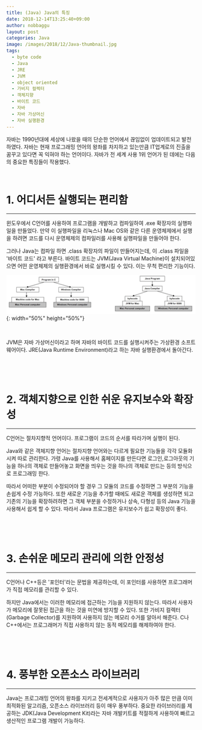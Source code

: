 ```yaml
---
title: (Java) Java의 특징
date: 2018-12-14T13:25:40+09:00
author: nobbaggu
layout: post
categories: Java
image: /images/2018/12/Java-thumbnail.jpg
tags:
  - byte code
  - Java
  - JRE
  - JVM
  - object oriented
  - 가비지 컬렉터
  - 객체지향
  - 바이트 코드
  - 자바
  - 자바 가상머신
  - 자바 실행환경
---
```

자바는 1990년대에 세상에 나왔을 때의 단순한 언어에서 끊임없이 업데이트되고 발전하였다. 자바는 현재 프로그래밍 언어의 왕좌를 차지하고 있는만큼 IT업계로의 진출을 꿈꾸고 있다면 꼭 익혀야 하는 언어이다. 자바가 전 세계 사용 1위 언어가 된 데에는 다음의 중요한 특징들이 작용했다.

&nbsp;

# 1. 어디서든 실행되는 편리함

* * *

윈도우에서 C언어를 사용하여 프로그램을 개발하고 컴파일하여 .exe 확장자의 실행파일을 만들었다. 만약 이 실행파일을 리눅스나 Mac OS와 같은 다른 운영체제에서 실행을 하려면 코드를 다시 운영체제의 컴파일러를 사용해 실행파일을 만들어야 한다.

그러나 Java는 컴파일 하면 .class 확장자의 파일이 만들어지는데, 이 .class 파일을 '바이트 코드' 라고 부른다. 바이트 코드는 JVM(Java Virtual Machine)이 설치되어있으면 어떤 운영체제의 실행환경에서 바로 실행시킬 수 있다. 이는 무척 편리한 기능이다.

![image](/images/2018/12/java-compile.jpg){: width="50%" height="50%"}

&nbsp;

JVM은 자바 가상머신이라고 하며 자바의 바이트 코드를 실행시켜주는 가상환경 소프트웨어이다. JRE(Java Runtime Environment)라고 하는 자바 실행환경에서 돌아간다.

&nbsp;

&nbsp;

# 2. 객체지향으로 인한 쉬운 유지보수와 확장성

* * *

C언어는 절차지향적 언어이다. 프로그램이 코드의 순서를 따라가며 실행이 된다.

Java와 같은 객체지향 언어는 절차지향 언어와는 다르게 필요한 기능들을 각각 모듈화 시켜 따로 관리한다. 가령 Java를 사용해서 홈페이지를 만든다면 로그인,로그아웃의 기능을 하나의 객체로 만들어놓고 화면을 띄우는 것을 하나의 객체로 만드는 등의 방식으로 프로그래밍 한다.

따라서 어떠한 부분이 수정되어야 할 경우 그 모듈의 코드를 수정하면 그 부분의 기능을 손쉽게 수정 가능하다. 또한 새로운 기능을 추가할 때에도 새로운 객체를 생성하면 되고 기존의 기능을 확장하려하면 그 객체 부분을 수정하거나 상속, 다형성 등의 Java 기능을 사용해서 쉽게 할 수 있다. 따라서 Java 프로그램은 유지보수가 쉽고 확장성이 좋다.

&nbsp;

&nbsp;

# 3. 손쉬운 메모리 관리에 의한 안정성

* * *

C언어나 C++등은 '포인터'라는 문법을 제공하는데, 이 포인터를 사용하면 프로그래머가 직접 메모리를 관리할 수 있다.

하지만 Java에서는 이러한 메모리에 접근하는 기능을 지원하지 않는다. 따라서 사용자가 메모리에 잘못된 접근을 하는 것을 미연에 방지할 수 있다. 또한 가비지 컬렉터(Garbage Collector)를 지원하여 사용하지 않는 메모리 수거를 알아서 해준다. C나 C++에서는 프로그래머가 직접 사용하지 않는 동적 메모리를 해제하여야 한다.

&nbsp;

&nbsp;

# 4. 풍부한 오픈소스 라이브러리

* * *

Java는 프로그래밍 언어의 왕좌를 지키고 전세계적으로 사용자가 아주 많은 만큼 이미 최적화된 알고리즘, 오픈소스 라이브러리 등이 매우 풍부하다. 중요한 라이브러리를 제공하는 JDK(Java Development Kit)라는 자바 개발키트를 적절하게 사용하여 빠르고 생산적인 프로그램 개발이 가능하다.